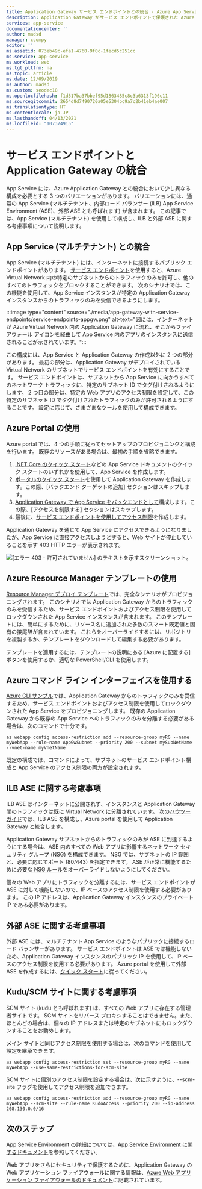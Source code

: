 ```yaml
---
title: Application Gateway サービス エンドポイントとの統合 - Azure App Service | Microsoft Docs
description: Application Gateway がサービス エンドポイントで保護された Azure App Service と統合する方法について説明します。
services: app-service
documentationcenter: ''
author: madsd
manager: ccompy
editor: ''
ms.assetid: 073eb49c-efa1-4760-9f0c-1fecd5c251cc
ms.service: app-service
ms.workload: web
ms.tgt_pltfrm: na
ms.topic: article
ms.date: 12/09/2019
ms.author: madsd
ms.custom: seodec18
ms.openlocfilehash: f1d517ba37bbef95d1863485c8c3b6313f196c11
ms.sourcegitcommit: 2654d8d7490720a05e5304bc9a7c2b41eb4ae007
ms.translationtype: HT
ms.contentlocale: ja-JP
ms.lasthandoff: 04/13/2021
ms.locfileid: "107374915"
---
```

# <a name="application-gateway-integration-with-service-endpoints"></a>サービス エンドポイントと Application Gateway の統合
App Service には、Azure Application Gateway との統合において少し異なる構成を必要とする 3 つのバリエーションがあります。 バリエーションには、通常の App Service (マルチテナント、内部ロード バランサー (ILB) App Service Environment (ASE)、外部 ASE とも呼ばれます) が含まれます。 この記事では、App Service (マルチテナント) を使用して構成し、ILB と外部 ASE に関する考慮事項について説明します。

## <a name="integration-with-app-service-multi-tenant"></a>App Service (マルチテナント) との統合
App Service (マルチテナント) には、インターネットに接続するパブリック エンドポイントがあります。 [サービス エンドポイント](../../virtual-network/virtual-network-service-endpoints-overview.md)を使用すると、Azure Virtual Network 内の特定のサブネットからのトラフィックのみを許可し、他のすべてのトラフィックをブロックすることができます。 次のシナリオでは、この機能を使用して、App Service インスタンスが特定の Application Gateway インスタンスからのトラフィックのみを受信できるようにします。

:::image type="content" source="./media/app-gateway-with-service-endpoints/service-endpoints-appgw.png" alt-text="図には、インターネットが Azure Virtual Network 内の Application Gateway に流れ、そこからファイアウォール アイコンを経由して App Service 内のアプリのインスタンスに送信されることが示されています。":::

この構成には、App Service と Application Gateway の作成以外に 2 つの部分があります。 最初の部分は、Application Gateway がデプロイされている Virtual Network のサブネットでサービス エンドポイントを有効にすることです。 サービス エンドポイントは、サブネットから App Service に向かうすべてのネットワーク トラフィックに、特定のサブネット ID でタグ付けされるようにします。 2 つ目の部分は、特定の Web アプリのアクセス制限を設定して、この特定のサブネット ID でタグ付けされたトラフィックのみが許可されるようにすることです。 設定に応じて、さまざまなツールを使用して構成できます。

## <a name="using-azure-portal"></a>Azure Portal の使用
Azure portal では、4 つの手順に従ってセットアップのプロビジョニングと構成を行います。 既存のリソースがある場合は、最初の手順を省略できます。
1. [.NET Core のクイック スタート](../quickstart-dotnetcore.md)などの App Service ドキュメントのクイック スタートのいずれかを使用して、App Service を作成します。
2. [ポータルのクイック スタート](../../application-gateway/quick-create-portal.md)を使用して Application Gateway を作成します。この際、[バックエンド ターゲットの追加] セクションはスキップします。
3. [Application Gateway で App Service をバックエンドとして](../../application-gateway/configure-web-app-portal.md)構成します。この際、[アクセスを制限する] セクションはスキップします。
4. 最後に、[サービス エンドポイントを使用してアクセス制限](../../app-service/app-service-ip-restrictions.md#set-a-service-endpoint-based-rule)を作成します。

Application Gateway を通じて App Service にアクセスできるようになりましたが、App Service に直接アクセスしようとすると、Web サイトが停止していることを示す 403 HTTP エラーが表示されます。

![[エラー 403 - 許可されていません] のテキストを示すスクリーンショット。](./media/app-gateway-with-service-endpoints/website-403-forbidden.png)

## <a name="using-azure-resource-manager-template"></a>Azure Resource Manager テンプレートの使用
[Resource Manager デプロイ テンプレート][template-app-gateway-app-service-complete]では、完全なシナリオがプロビジョニングされます。 このシナリオでは Application Gateway からのトラフィックのみを受信するため、サービス エンドポイントおよびアクセス制限を使用してロックダウンされた App Service インスタンスが含まれます。 このテンプレートには、簡単にするために、リソース名に追加された多数のスマート既定値と固有の接尾辞が含まれています。 これらをオーバーライドするには、リポジトリを複製するか、テンプレートをダウンロードして編集する必要があります。 

テンプレートを適用するには、テンプレートの説明にある [Azure に配置する] ボタンを使用するか、適切な PowerShell/CLI を使用します。

## <a name="using-azure-command-line-interface"></a>Azure コマンド ライン インターフェイスを使用する
[Azure CLI サンプル](../../app-service/scripts/cli-integrate-app-service-with-application-gateway.md)では、Application Gateway からのトラフィックのみを受信するため、サービス エンドポイントおよびアクセス制限を使用してロックダウンされた App Service をプロビジョニングします。 既存の Application Gateway から既存の App Service へのトラフィックのみを分離する必要がある場合は、次のコマンドで十分です。

```azurecli-interactive
az webapp config access-restriction add --resource-group myRG --name myWebApp --rule-name AppGwSubnet --priority 200 --subnet mySubNetName --vnet-name myVnetName
```

既定の構成では、コマンドによって、サブネットのサービス エンドポイント構成と App Service のアクセス制限の両方が設定されます。

## <a name="considerations-for-ilb-ase"></a>ILB ASE に関する考慮事項
ILB ASE はインターネットに公開されず、インスタンスと Application Gateway 間のトラフィックは既に Virtual Network に分離されています。 次の[ハウツーガイド](../environment/integrate-with-application-gateway.md)では、ILB ASE を構成し、Azure portal を使用して Application Gateway と統合します。 

Application Gateway サブネットからのトラフィックのみが ASE に到達するようにする場合は、ASE 内のすべての Web アプリに影響するネットワーク セキュリティ グループ (NSG) を構成できます。 NSG では、サブネットの IP 範囲と、必要に応じてポート (80/443) を指定できます。 ASE が正常に機能するために[必要な NSG ルール](../environment/network-info.md#network-security-groups)をオーバーライドしないようにしてください。

個々の Web アプリにトラフィックを分離するには、サービス エンドポイントが ASE に対して機能しないので、IP ベースのアクセス制限を使用する必要があります。 この IP アドレスは、Application Gateway インスタンスのプライベート IP である必要があります。

## <a name="considerations-for-external-ase"></a>外部 ASE に関する考慮事項
外部 ASE には、マルチテナント App Service のようなパブリックに接続するロード バランサーがあります。 サービス エンドポイントは ASE では機能しないため、Application Gateway インスタンスのパブリック IP を使用して、IP ベースのアクセス制限を使用する必要があります。 Azure portal を使用して外部 ASE を作成するには、[クイック スタート](../environment/create-external-ase.md)に従ってください。

[template-app-gateway-app-service-complete]: https://github.com/Azure/azure-quickstart-templates/tree/master/201-web-app-with-app-gateway-v2/ "完全なシナリオのための Azure Resource Manager テンプレート"

## <a name="considerations-for-kuduscm-site"></a>Kudu/SCM サイトに関する考慮事項
SCM サイト (kudu とも呼ばれます) は、すべての Web アプリに存在する管理者サイトです。 SCM サイトをリバース プロキシすることはできません。また、ほとんどの場合は、個々の IP アドレスまたは特定のサブネットにもロックダウンすることをお勧めします。

メイン サイトと同じアクセス制限を使用する場合は、次のコマンドを使用して設定を継承できます。

```azurecli-interactive
az webapp config access-restriction set --resource-group myRG --name myWebApp --use-same-restrictions-for-scm-site
```

SCM サイトに個別のアクセス制限を設定する場合は、次に示すように、--scm-site フラグを使用してアクセス制限を追加できます。

```azurecli-interactive
az webapp config access-restriction add --resource-group myRG --name myWebApp --scm-site --rule-name KudoAccess --priority 200 --ip-address 208.130.0.0/16
```

## <a name="next-steps"></a>次のステップ
App Service Environment の詳細については、[App Service Environment に関するドキュメント](/azure/app-service/environment)を参照してください。

Web アプリをさらにセキュリティで保護するために、Application Gateway の Web アプリケーション ファイアウォールに関する情報は、[Azure Web アプリケーション ファイアウォールのドキュメント](../../web-application-firewall/ag/ag-overview.md)に記載されています。
